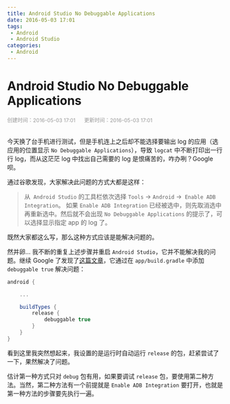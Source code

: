 ```yaml
---
title: Android Studio No Debuggable Applications
date: 2016-05-03 17:01
tags:
 - Android
 - Android Studio
categories:
 - Android
---
```


# Android Studio No Debuggable Applications

<div style="color: #999999; font-size: 12px;">
    <span>创建时间：2016-05-03 17:01</span>
    &nbsp;&nbsp;&nbsp;&nbsp;
    <span>更新时间：2016-05-03 17:01</span>
</div>
<br/>

今天换了台手机进行测试，但是手机连上之后却不能选择要输出 log 的应用（选应用的位置显示 `No Debuggable Applications`），导致 `logcat` 中不断打印出一行行 log，而从这茫茫 log 中找出自己需要的 log 是恨痛苦的，咋办咧？Google 呗。  

通过谷歌发现，大家解决此问题的方式大都是这样：

> 从` Android Studio` 的工具栏依次选择 `Tools` -> `Android` ->` Enable ADB Integration`。 如果 `Enable ADB Integration` 已经被选中，则先取消选中再重新选中。然后就不会出现 `No Debuggable Applications` 的提示了，可以选择显示指定 app 的 log 了。

既然大家都这么写，那么这种方式应该是能解决问题的。

然并卵... 我不断的重复上述步骤并重启 `Android Studio`，它并不能解决我的问题。继续 Google 了发现了[这篇文章](http://blog.csdn.net/liang9zi/article/details/41958897)，它通过在 `app/build.gradle` 中添加 `debuggable true` 解决问题：

```groovy
android {

    ...

    buildTypes {
        release {
            debuggable true
        }
    }
}
```

看到这里我突然想起来，我设置的是运行时自动运行 `release` 的包，赶紧尝试了一下，果然解决了问题。

估计第一种方式只对 `debug` 包有用，如果要调试 `release` 包，要使用第二种方法。当然，第二种方法有一个前提就是 `Enable ADB Integration` 要打开，也就是第一种方法的步骤要先执行一遍。